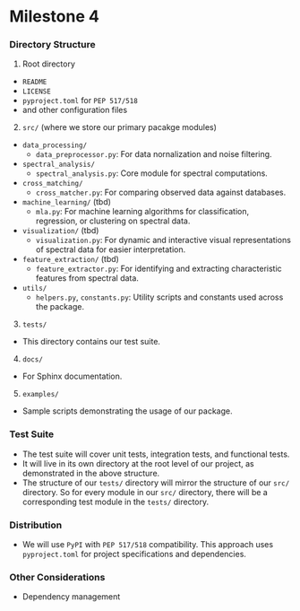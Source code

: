 # Milestone 4

### Directory Structure
1. Root directory
* `README`
* `LICENSE`
* `pyproject.toml` for `PEP 517/518`
* and other configuration files

2. `src/` (where we store our primary pacakge modules)
* `data_processing/`
    - `data_preprocessor.py`: For data nornalization and noise filtering.
* `spectral_analysis/`
    - `spectral_analysis.py`: Core module for spectral computations.
* `cross_matching/`
    - `cross_matcher.py`: For comparing observed data against databases.
* `machine_learning/` (tbd)
    - `mla.py`: For machine learning algorithms for classification, regression, or clustering on spectral data.
* `visualization/` (tbd)
    - `visualization.py`: For dynamic and interactive visual representations of spectral data for easier interpretation.
* `feature_extraction/` (tbd)
    - `feature_extractor.py`: For identifying and extracting characteristic features from spectral data.
* `utils/`
    - `helpers.py`, `constants.py`: Utility scripts and constants used across the package.

3. `tests/`
* This directory contains our test suite.

4. `docs/`
* For Sphinx documentation.

5. `examples/`
* Sample scripts demonstrating the usage of our package.


### Test Suite
* The test suite will cover unit tests, integration tests, and functional tests.
* It will live in its own directory at the root level of our project, as demonstrated in the above structure. 
* The structure of our `tests/` directory will mirror the structure of our `src/` directory. So for every module in our `src/` directory, there will be a corresponding test module in the `tests/` directory.


### Distribution
* We will use `PyPI` with `PEP 517/518` compatibility. This approach uses `pyproject.toml` for project specifications and dependencies.


### Other Considerations
* Dependency management